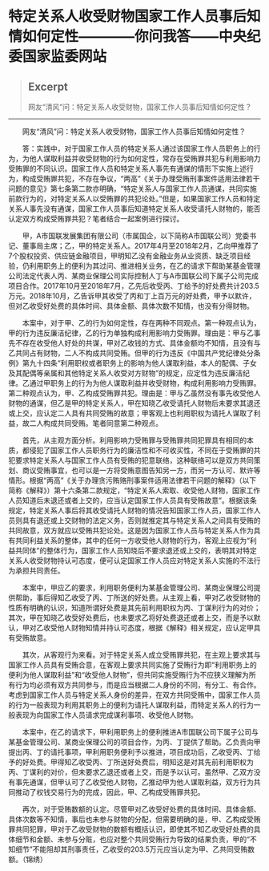 
# 特定关系人收受财物国家工作人员事后知情如何定性————你问我答——中央纪委国家监委网站

> ## Excerpt
> 网友“清风”问：特定关系人收受财物，国家工作人员事后知情如何定性？

---
　　网友“清风”问：特定关系人收受财物，国家工作人员事后知情如何定性？

　　答：实践中，对于国家工作人员的特定关系人通过该国家工作人员职务上的行为，为他人谋取利益并收受财物的行为如何定性，常存在受贿罪共犯与利用影响力受贿罪的不同认识。国家工作人员和特定关系人事先有通谋的情形下实施上述行为，构成受贿罪共犯，不存在争议，“两高”《关于办理受贿刑事案件适用法律若干问题的意见》第七条第二款亦明确，“特定关系人与国家工作人员通谋，共同实施前款行为的，对特定关系人以受贿罪的共犯论处。”但是，如果国家工作人员和特定关系人事先没有通谋，国家工作人员事后知道特定关系人收受请托人财物的，能否认定双方构成受贿罪共犯？笔者结合一起案例进行探讨。

　　甲，A市国联发展集团有限公司（市属国企，以下简称A市国联公司）党委书记、董事局主席；乙，甲的特定关系人。2017年4月至2018年2月，乙向甲推荐了7个股权投资、供应链金融项目，甲明知乙没有金融业务从业资质、缺乏项目经验，仍利用职务上的便利为其过问、推进相关业务，在乙的请求下帮助某基金管理公司法定代表人丙、某商业保理公司实际控制人丁与A市国联公司下属子公司完成项目合作。2017年10月至2018年7月，乙先后收受丙、丁给予的好处费共计203.5万元。2018年10月，乙告诉甲其收受了丙和丁上百万元的好处费，甲予以默许，但对乙收受好处费的具体时间、具体金额、具体次数不知情，也没有分得财物。

　　本案中，对于甲、乙的行为如何定性，存在两种不同观点。第一种观点认为，甲的行为违反廉洁纪律，乙的行为单独构成利用影响力受贿罪。理由是：甲与乙事先不存在收受他人好处的共谋，甲对乙收钱的方式、具体金额均不知情，且没有与乙共同占有财物，二人不构成共同受贿。但甲的行为违反《中国共产党纪律处分条例》第九十四条“利用职权或者职务上的影响为他人谋取利益，本人的配偶、子女及其配偶等亲属和其他特定关系人收受对方财物”的规定，应定性为违反廉洁纪律。乙通过甲职务上的行为为他人谋取利益并收受财物，构成利用影响力受贿罪。第二种观点认为，甲、乙构成受贿罪共犯。理由是：甲与乙虽然没有事先收受他人财物的通谋，但乙是甲的特定关系人，甲在知晓乙收受请托人财物后未要求其退还或上交，应认定二人具有共同受贿的故意；甲客观上也利用职权为请托人谋取了利益，故二人构成共同受贿。笔者同意第二种观点。

　　首先，从主观方面分析。利用影响力受贿罪与受贿罪共同犯罪具有相同的本质，都侵犯了国家工作人员职务行为的廉洁性和不可收买性，不同在于受贿罪的共犯要求特定关系人与国家工作人员有受贿的犯意联络，这种联络可以是双方共同策划、商议受贿事宜，也可以是一方将受贿意图告知另一方，而另一方认可、默许等情形。根据“两高”《关于办理贪污贿赂刑事案件适用法律若干问题的解释》（以下简称《解释》）第十六条第二款规定，“特定关系人索取、收受他人财物，国家工作人员知道后未退还或者上交的，应当认定国家工作人员具有受贿故意”。根据该条规定，特定关系人事后将其收受请托人财物的情况告知国家工作人员，国家工作人员则具有退还或上交财物的法定义务，否则就推定其与特定关系人之间具有受贿的共同故意，双方就应以受贿共犯论处。这是因为国家工作人员与特定关系人作为具有共同利益关系的整体，其中的任何一方收受他人财物的行为，客观上应视为“利益共同体”的整体行为，国家工作人员知晓后不要求退还或上交的，表明其对特定关系人收受财物持认可态度，便可认定国家工作人员应对特定关系人实施的不法行为承担共同责任。

　　本案中，甲应乙的要求，利用职务便利为某基金管理公司、某商业保理公司提供帮助，事后得知乙收受了丙、丁所送的好处费。从主观上看，甲对乙收受财物的性质有明确的认识，知道所谓好处费是其先前利用职权为丙、丁谋利行为的对价；其次，甲在知晓乙收受好处费后，也未要求乙将好处费退还或者上交，而是予以默认，甲对乙收受他人财物知情并持认可态度，根据《解释》相关规定，应认定甲具有受贿故意。

　　其次，从客观行为来看。对于特定关系人成立受贿罪共犯，在主观上要求其与国家工作人员具有受贿合意，在客观上要求共同实施了受贿行为即“利用职务上的便利为他人谋取利益”和“收受他人财物”，但共同实施受贿行为不应狭义理解为所有行为均必须有双方共同参与，而是应当根据二人身份的不同，有分工、有合作。考虑到国家工作人员与特定关系人身份的差异，在双方共同受贿中，国家工作人员的行为一般表现为利用其职务上的便利为请托人谋取利益，而特定关系人的行为一般表现为向国家工作人员请求完成谋利事项、收受他人财物。

　　本案中，在乙的请求下，甲利用职务上的便利推进A市国联公司下属子公司与某基金管理公司、某商业保理公司的项目合作，为丙、丁提供了帮助。乙负责向甲提出丙、丁的请托事项，甲利用职务便利予以推进，项目成功后，乙收受丙、丁给予的好处费。甲得知乙收受丙、丁所送好处费后，明知这是对其先前利用职权为丙、丁谋利的对价，但未要求乙退还或者上交，而是予以认可。虽然甲、乙双方没有事先通谋，但甲认可了乙收受他人财物，乙推动甲为他人谋取利益，双方行为共同推动了权钱交易行为的完成，因此，甲、乙构成受贿罪共犯。

　　再次，对于受贿数额的认定。尽管甲对乙收受好处费的具体时间、具体金额、具体次数等不知情，事后也未参与财物的分配，但需要明确的是，甲、乙构成受贿罪共同犯罪，甲对于乙收受财物的数额有概括认识，即使其不知乙收受好处费的具体细节和金额、未参与分赃，也应对整个共同受贿行为导致的结果负责，甲的“不知细节”不能阻却其刑事责任，乙收受的203.5万元应当认定为甲、乙共同受贿数额。（锦绣）
